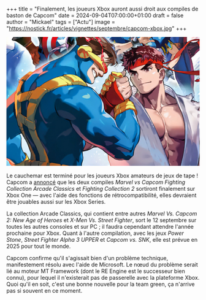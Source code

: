 +++
title = "Finalement, les joueurs Xbox auront aussi droit aux compiles de baston de Capcom"
date = 2024-09-04T07:00:00+01:00
draft = false
author = "Mickael"
tags = ["Actu"]
image = "https://nostick.fr/articles/vignettes/septembre/capcom-xbox.jpg"
+++

![Capcom Fighting Collection](capcom-xbox.jpg "Qui fait Capcom, qui fait Microsoft ?")

Le cauchemar est terminé pour les joueurs Xbox amateurs de jeux de tape ! Capcom a [annoncé](https://x.com/CapcomUSA_/status/1830984496260219001) que les deux compiles *Marvel vs Capcom Fighting Collection Arcade Classics* et *Fighting Collection 2* sortiront finalement sur Xbox One — avec l'aide des fonctions de rétrocompatibilité, elles devraient être jouables aussi sur les Xbox Series.

La collection Arcade Classics, qui contient entre autres *Marvel Vs. Capcom 2: New Age of Heroes* et *X-Men Vs. Street Fighter*, sort le 12 septembre sur toutes les autres consoles et sur PC ; il faudra cependant attendre l'année prochaine pour Xbox. Quant à l'autre compilation, avec les jeux *Power Stone*,  *Street Fighter Alpha 3 UPPER* et *Capcom vs. SNK*, elle est prévue en 2025 pour tout le monde.

Capcom confirme qu'il s'agissait bien d'un problème technique, manifestement résolu avec l'aide de Microsoft. Le nœud du problème serait lié au moteur MT Framework (dont le RE Engine est le successeur bien connu), pour lequel il n'existerait pas de passerelle avec la plateforme Xbox. Quoi qu'il en soit, c'est une bonne nouvelle pour la team green, ça n'arrive pas si souvent en ce moment.